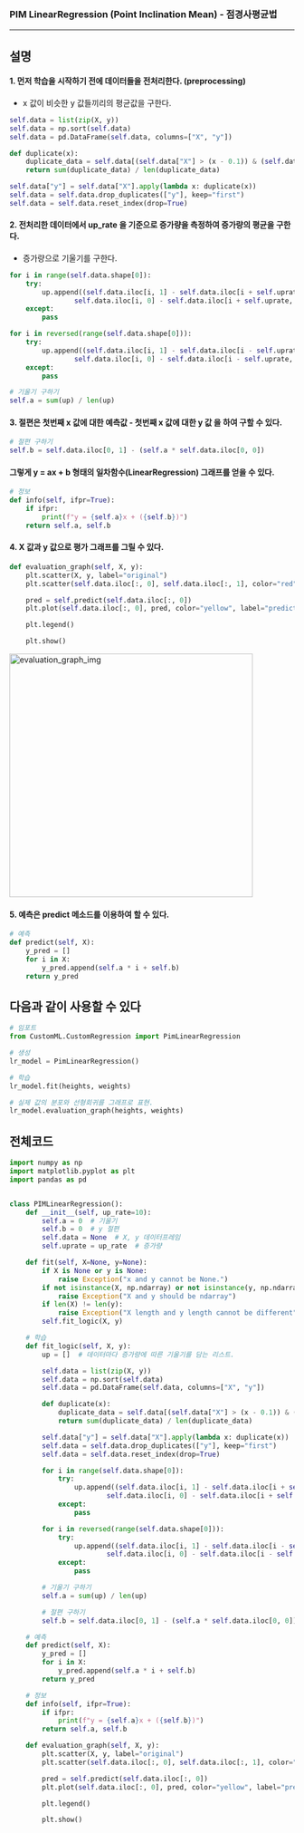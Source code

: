 ### PIM LinearRegression (Point Inclination Mean) - 점경사평균법
-------------

설명
------------
#### 1. 먼저 학습을 시작하기 전에 데이터들을 전처리한다. (preprocessing)
- x 값이 비슷한 y 값들끼리의 평균값을 구한다.  
``` python
self.data = list(zip(X, y))
self.data = np.sort(self.data)
self.data = pd.DataFrame(self.data, columns=["X", "y"])

def duplicate(x):
    duplicate_data = self.data[(self.data["X"] > (x - 0.1)) & (self.data["X"] < (x + 0.1))]["y"]
    return sum(duplicate_data) / len(duplicate_data)

self.data["y"] = self.data["X"].apply(lambda x: duplicate(x))
self.data = self.data.drop_duplicates(["y"], keep="first")
self.data = self.data.reset_index(drop=True)
```

#### 2. 전처리한 데이터에서 up_rate 을 기준으로 증가량을 측정하여 증가량의 평균을 구한다.
- 증가량으로 기울기를 구한다.
``` python
for i in range(self.data.shape[0]):
    try:
        up.append((self.data.iloc[i, 1] - self.data.iloc[i + self.uprate, 1]) / (
                self.data.iloc[i, 0] - self.data.iloc[i + self.uprate, 0]))
    except:
        pass

for i in reversed(range(self.data.shape[0])):
    try:
        up.append((self.data.iloc[i, 1] - self.data.iloc[i - self.uprate, 1]) / (
                self.data.iloc[i, 0] - self.data.iloc[i - self.uprate, 0]))
    except:
        pass

# 기울기 구하기
self.a = sum(up) / len(up)
```


#### 3. 절편은 첫번째 x 값에 대한 예측값 - 첫번째 x 값에 대한 y 값 을 하여 구할 수 있다.  
``` python
# 절편 구하기
self.b = self.data.iloc[0, 1] - (self.a * self.data.iloc[0, 0])
```

#### 그렇게 y = ax + b 형태의 일차함수(LinearRegression) 그래프를 얻을 수 있다.
``` python
# 정보
def info(self, ifpr=True):
    if ifpr:
        print(f"y = {self.a}x + ({self.b})")
    return self.a, self.b
```

#### 4. X 값과 y 값으로 평가 그래프를 그릴 수 있다.
``` python
def evaluation_graph(self, X, y):
    plt.scatter(X, y, label="original")
    plt.scatter(self.data.iloc[:, 0], self.data.iloc[:, 1], color="red", label="preprocessing")

    pred = self.predict(self.data.iloc[:, 0])
    plt.plot(self.data.iloc[:, 0], pred, color="yellow", label="predict")

    plt.legend()

    plt.show()
```

<div>
<img width="430" alt="evaluation_graph_img" src="https://user-images.githubusercontent.com/66504341/103880075-ff0de680-511b-11eb-8d5c-d9ba8cf9c559.PNG">
</div>

#### 5. 예측은 predict 메소드를 이용하여 할 수 있다.
``` python
# 예측
def predict(self, X):
    y_pred = []
    for i in X:
        y_pred.append(self.a * i + self.b)
    return y_pred
```

  
다음과 같이 사용할 수 있다
--------------------

``` python
# 임포트
from CustomML.CustomRegression import PimLinearRegression

# 생성
lr_model = PimLinearRegression()

# 학습
lr_model.fit(heights, weights)

# 실제 값의 분포와 선형회귀를 그래프로 표현.
lr_model.evaluation_graph(heights, weights)
```

전체코드
-----------

``` python
import numpy as np
import matplotlib.pyplot as plt
import pandas as pd


class PIMLinearRegression():
    def __init__(self, up_rate=10):
        self.a = 0  # 기울기
        self.b = 0  # y 절편
        self.data = None  # X, y 데이터프레임
        self.uprate = up_rate  # 증가량 

    def fit(self, X=None, y=None):
        if X is None or y is None:
            raise Exception("x and y cannot be None.")
        if not isinstance(X, np.ndarray) or not isinstance(y, np.ndarray):
            raise Exception("X and y should be ndarray")
        if len(X) != len(y):
            raise Exception("X length and y length cannot be different")
        self.fit_logic(X, y)

    # 학습
    def fit_logic(self, X, y):
        up = []  # 데이터마다 증가량에 따른 기울기를 담는 리스트.

        self.data = list(zip(X, y))
        self.data = np.sort(self.data)
        self.data = pd.DataFrame(self.data, columns=["X", "y"])

        def duplicate(x):
            duplicate_data = self.data[(self.data["X"] > (x - 0.1)) & (self.data["X"] < (x + 0.1))]["y"]
            return sum(duplicate_data) / len(duplicate_data)

        self.data["y"] = self.data["X"].apply(lambda x: duplicate(x))
        self.data = self.data.drop_duplicates(["y"], keep="first")
        self.data = self.data.reset_index(drop=True)

        for i in range(self.data.shape[0]):
            try:
                up.append((self.data.iloc[i, 1] - self.data.iloc[i + self.uprate, 1]) / (
                        self.data.iloc[i, 0] - self.data.iloc[i + self.uprate, 0]))
            except:
                pass

        for i in reversed(range(self.data.shape[0])):
            try:
                up.append((self.data.iloc[i, 1] - self.data.iloc[i - self.uprate, 1]) / (
                        self.data.iloc[i, 0] - self.data.iloc[i - self.uprate, 0]))
            except:
                pass

        # 기울기 구하기
        self.a = sum(up) / len(up)

        # 절편 구하기
        self.b = self.data.iloc[0, 1] - (self.a * self.data.iloc[0, 0])

    # 예측
    def predict(self, X):
        y_pred = []
        for i in X:
            y_pred.append(self.a * i + self.b)
        return y_pred

    # 정보
    def info(self, ifpr=True):
        if ifpr:
            print(f"y = {self.a}x + ({self.b})")
        return self.a, self.b

    def evaluation_graph(self, X, y):
        plt.scatter(X, y, label="original")
        plt.scatter(self.data.iloc[:, 0], self.data.iloc[:, 1], color="red", label="preprocessing")

        pred = self.predict(self.data.iloc[:, 0])
        plt.plot(self.data.iloc[:, 0], pred, color="yellow", label="predict")

        plt.legend()

        plt.show()
```

